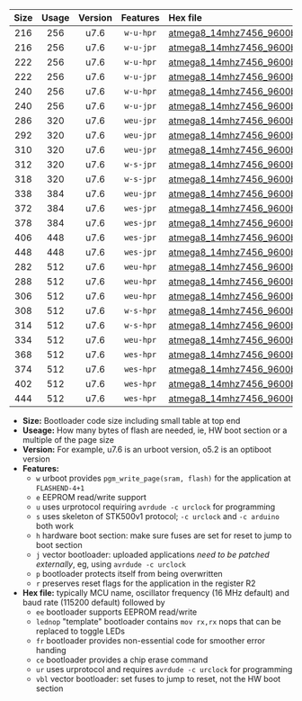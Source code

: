 |Size|Usage|Version|Features|Hex file|
|:-:|:-:|:-:|:-:|:--|
|216|256|u7.6|`w-u-hpr`|[atmega8_14mhz7456_9600bps_ur.hex](https://raw.githubusercontent.com/stefanrueger/urboot/main/atmega8_14mhz7456_9600bps_ur.hex)|
|216|256|u7.6|`w-u-jpr`|[atmega8_14mhz7456_9600bps_ur_vbl.hex](https://raw.githubusercontent.com/stefanrueger/urboot/main/atmega8_14mhz7456_9600bps_ur_vbl.hex)|
|222|256|u7.6|`w-u-hpr`|[atmega8_14mhz7456_9600bps_lednop_ur.hex](https://raw.githubusercontent.com/stefanrueger/urboot/main/atmega8_14mhz7456_9600bps_lednop_ur.hex)|
|222|256|u7.6|`w-u-jpr`|[atmega8_14mhz7456_9600bps_lednop_ur_vbl.hex](https://raw.githubusercontent.com/stefanrueger/urboot/main/atmega8_14mhz7456_9600bps_lednop_ur_vbl.hex)|
|240|256|u7.6|`w-u-hpr`|[atmega8_14mhz7456_9600bps_lednop_fr_ur.hex](https://raw.githubusercontent.com/stefanrueger/urboot/main/atmega8_14mhz7456_9600bps_lednop_fr_ur.hex)|
|240|256|u7.6|`w-u-jpr`|[atmega8_14mhz7456_9600bps_lednop_fr_ur_vbl.hex](https://raw.githubusercontent.com/stefanrueger/urboot/main/atmega8_14mhz7456_9600bps_lednop_fr_ur_vbl.hex)|
|286|320|u7.6|`weu-jpr`|[atmega8_14mhz7456_9600bps_ee_ur_vbl.hex](https://raw.githubusercontent.com/stefanrueger/urboot/main/atmega8_14mhz7456_9600bps_ee_ur_vbl.hex)|
|292|320|u7.6|`weu-jpr`|[atmega8_14mhz7456_9600bps_ee_lednop_ur_vbl.hex](https://raw.githubusercontent.com/stefanrueger/urboot/main/atmega8_14mhz7456_9600bps_ee_lednop_ur_vbl.hex)|
|310|320|u7.6|`weu-jpr`|[atmega8_14mhz7456_9600bps_ee_lednop_fr_ur_vbl.hex](https://raw.githubusercontent.com/stefanrueger/urboot/main/atmega8_14mhz7456_9600bps_ee_lednop_fr_ur_vbl.hex)|
|312|320|u7.6|`w-s-jpr`|[atmega8_14mhz7456_9600bps_vbl.hex](https://raw.githubusercontent.com/stefanrueger/urboot/main/atmega8_14mhz7456_9600bps_vbl.hex)|
|318|320|u7.6|`w-s-jpr`|[atmega8_14mhz7456_9600bps_lednop_vbl.hex](https://raw.githubusercontent.com/stefanrueger/urboot/main/atmega8_14mhz7456_9600bps_lednop_vbl.hex)|
|338|384|u7.6|`weu-jpr`|[atmega8_14mhz7456_9600bps_ee_lednop_fr_ce_ur_vbl.hex](https://raw.githubusercontent.com/stefanrueger/urboot/main/atmega8_14mhz7456_9600bps_ee_lednop_fr_ce_ur_vbl.hex)|
|372|384|u7.6|`wes-jpr`|[atmega8_14mhz7456_9600bps_ee_vbl.hex](https://raw.githubusercontent.com/stefanrueger/urboot/main/atmega8_14mhz7456_9600bps_ee_vbl.hex)|
|378|384|u7.6|`wes-jpr`|[atmega8_14mhz7456_9600bps_ee_lednop_vbl.hex](https://raw.githubusercontent.com/stefanrueger/urboot/main/atmega8_14mhz7456_9600bps_ee_lednop_vbl.hex)|
|406|448|u7.6|`wes-jpr`|[atmega8_14mhz7456_9600bps_ee_lednop_fr_vbl.hex](https://raw.githubusercontent.com/stefanrueger/urboot/main/atmega8_14mhz7456_9600bps_ee_lednop_fr_vbl.hex)|
|448|448|u7.6|`wes-jpr`|[atmega8_14mhz7456_9600bps_ee_lednop_fr_ce_vbl.hex](https://raw.githubusercontent.com/stefanrueger/urboot/main/atmega8_14mhz7456_9600bps_ee_lednop_fr_ce_vbl.hex)|
|282|512|u7.6|`weu-hpr`|[atmega8_14mhz7456_9600bps_ee_ur.hex](https://raw.githubusercontent.com/stefanrueger/urboot/main/atmega8_14mhz7456_9600bps_ee_ur.hex)|
|288|512|u7.6|`weu-hpr`|[atmega8_14mhz7456_9600bps_ee_lednop_ur.hex](https://raw.githubusercontent.com/stefanrueger/urboot/main/atmega8_14mhz7456_9600bps_ee_lednop_ur.hex)|
|306|512|u7.6|`weu-hpr`|[atmega8_14mhz7456_9600bps_ee_lednop_fr_ur.hex](https://raw.githubusercontent.com/stefanrueger/urboot/main/atmega8_14mhz7456_9600bps_ee_lednop_fr_ur.hex)|
|308|512|u7.6|`w-s-hpr`|[atmega8_14mhz7456_9600bps.hex](https://raw.githubusercontent.com/stefanrueger/urboot/main/atmega8_14mhz7456_9600bps.hex)|
|314|512|u7.6|`w-s-hpr`|[atmega8_14mhz7456_9600bps_lednop.hex](https://raw.githubusercontent.com/stefanrueger/urboot/main/atmega8_14mhz7456_9600bps_lednop.hex)|
|334|512|u7.6|`weu-hpr`|[atmega8_14mhz7456_9600bps_ee_lednop_fr_ce_ur.hex](https://raw.githubusercontent.com/stefanrueger/urboot/main/atmega8_14mhz7456_9600bps_ee_lednop_fr_ce_ur.hex)|
|368|512|u7.6|`wes-hpr`|[atmega8_14mhz7456_9600bps_ee.hex](https://raw.githubusercontent.com/stefanrueger/urboot/main/atmega8_14mhz7456_9600bps_ee.hex)|
|374|512|u7.6|`wes-hpr`|[atmega8_14mhz7456_9600bps_ee_lednop.hex](https://raw.githubusercontent.com/stefanrueger/urboot/main/atmega8_14mhz7456_9600bps_ee_lednop.hex)|
|402|512|u7.6|`wes-hpr`|[atmega8_14mhz7456_9600bps_ee_lednop_fr.hex](https://raw.githubusercontent.com/stefanrueger/urboot/main/atmega8_14mhz7456_9600bps_ee_lednop_fr.hex)|
|444|512|u7.6|`wes-hpr`|[atmega8_14mhz7456_9600bps_ee_lednop_fr_ce.hex](https://raw.githubusercontent.com/stefanrueger/urboot/main/atmega8_14mhz7456_9600bps_ee_lednop_fr_ce.hex)|

- **Size:** Bootloader code size including small table at top end
- **Useage:** How many bytes of flash are needed, ie, HW boot section or a multiple of the page size
- **Version:** For example, u7.6 is an urboot version, o5.2 is an optiboot version
- **Features:**
  + `w` urboot provides `pgm_write_page(sram, flash)` for the application at `FLASHEND-4+1`
  + `e` EEPROM read/write support
  + `u` uses urprotocol requiring `avrdude -c urclock` for programming
  + `s` uses skeleton of STK500v1 protocol; `-c urclock` and `-c arduino` both work
  + `h` hardware boot section: make sure fuses are set for reset to jump to boot section
  + `j` vector bootloader: uploaded applications *need to be patched externally*, eg, using `avrdude -c urclock`
  + `p` bootloader protects itself from being overwritten
  + `r` preserves reset flags for the application in the register R2
- **Hex file:** typically MCU name, oscillator frequency (16 MHz default) and baud rate (115200 default) followed by
  + `ee` bootloader supports EEPROM read/write
  + `lednop` "template" bootloader contains `mov rx,rx` nops that can be replaced to toggle LEDs
  + `fr` bootloader provides non-essential code for smoother error handing
  + `ce` bootloader provides a chip erase command
  + `ur` uses urprotocol and requires `avrdude -c urclock` for programming
  + `vbl` vector bootloader: set fuses to jump to reset, not the HW boot section
